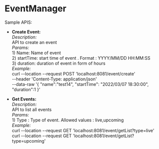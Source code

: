 # EventManager

Sample APIS:
* __Create Event:__ \
    *Description:* \
        API to create an event \
    *Params:*\
        1) Name: Name of event \
        2) startTime: start time of event . Format : YYYY/MM/DD HH:MM:SS \
        3) duration: duration of event in form of hours \
    *Example:*\
        curl --location --request POST 'localhost:8081/event/create' \
            --header 'Content-Type: application/json' \
            --data-raw '{
                "name":"test14",
                "startTime": "2022/03/07 18:30:00",
                "duration":1
            }'

* __Get Events:__ \
    *Description:*\
        API to list all events  \
    *Params:*\
        1) Type : Type of event. Allowed values : live,upcoming \
    *Example:* \
        curl --location --request GET 'localhost:8081/event/getList?type=live' \
        curl --location --request GET 'localhost:8081/event/getList?type=upcoming'